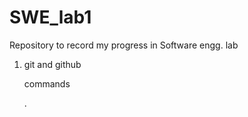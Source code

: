 # SWE_lab1
Repository to record my progress in Software engg. lab

1. git and github <p>commands</p>.
